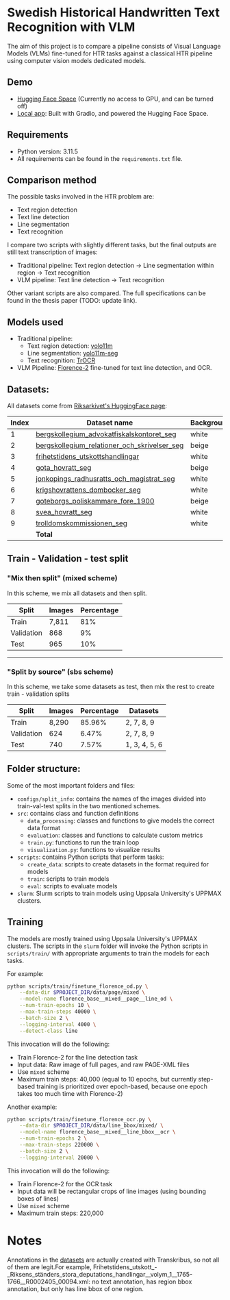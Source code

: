# Swedish Historical Handwritten Text Recognition with VLM

The aim of this project is to compare a pipeline consists of Visual Language Models (VLMs) fine-tuned for HTR tasks against a classical HTR pipeline using computer vision models dedicated models.

## Demo
- [Hugging Face Space](https://huggingface.co/spaces/nazounoryuu/vlm-htr) (Currently no access to GPU, and can be turned off)
- [Local app](https://github.com/hoanghapham/vlm-htr-app): Built with Gradio, and powered the Hugging Face Space.

## Requirements

- Python version: 3.11.5
- All requirements can be found in the `requirements.txt` file.

## Comparison method

The possible tasks involved in the HTR problem are:
- Text region detection
- Text line detection
- Line segmentation
- Text recognition

I compare two scripts with slightly different tasks, but the final outputs are still text transcription of images:
- Traditional pipeline: Text region detection -> Line segmentation within region -> Text recognition
- VLM pipeline: Text line detection -> Text recognition

Other variant scripts are also compared. The full specifications can be found in the thesis paper (TODO: update link).


## Models used
- Traditional pipeline:
    - Text region detection: [yolo11m](https://docs.ultralytics.com/models/yolo11)
    - Line segmentation: [yolo11m-seg](https://docs.ultralytics.com/models/yolo11)
    - Text recognition: [TrOCR](https://huggingface.co/microsoft/trocr-base-handwritten)
- VLM Pipeline: [Florence-2](https://huggingface.co/microsoft/Florence-2-base-ft) fine-tuned for text line detection, and OCR.


## Datasets:

All datasets come from [Riksarkivet's HuggingFace page](https://huggingface.co/Riksarkivet):


| **Index** | **Dataset name**                                           | **Background** | **Images** |
|-----------|------------------------------------------------------------|----------------|------------|
| 1         | [bergskollegium_advokatfiskalskontoret_seg](https://huggingface.co/datasets/Riksarkivet/bergskollegium_advokatfiskalskontoret_seg)                 | white          | 53         |
| 2         | [bergskollegium_relationer_och_skrivelser_seg](https://huggingface.co/datasets/Riksarkivet/bergskollegium_relationer_och_skrivelser_seg)              | beige          | 1,497      |
| 3         | [frihetstidens_utskottshandlingar](https://huggingface.co/datasets/Riksarkivet/frihetstidens_utskottshandlingar)                          | white          | 243        |
| 4         | [gota_hovratt_seg](https://huggingface.co/datasets/Riksarkivet/gota_hovratt_seg)                                          | beige          | 51         |
| 5         | [jonkopings_radhusratts_och_magistrat_seg](https://huggingface.co/datasets/Riksarkivet/jonkopings_radhusratts_och_magistrat_seg)                 | white          | 39         |
| 6         | [krigshovrattens_dombocker_seg](https://huggingface.co/datasets/Riksarkivet/krigshovrattens_dombocker_seg)                             | white          | 344        |
| 7         | [goteborgs_poliskammare_fore_1900](https://huggingface.co/datasets/Riksarkivet/goteborgs_poliskammare_fore_1900)                          | beige          | 5,408      |
| 8         | [svea_hovratt_seg](https://huggingface.co/datasets/Riksarkivet/svea_hovratt_seg)                                          | white          | 1,243      |
| 9         | [trolldomskommissionen_seg](https://huggingface.co/datasets/Riksarkivet/trolldomskommissionen_seg)                                 | white          | 766        |
|           | **Total**                                                 |                | **9,644**  |


## Train - Validation - test split

### "Mix then split" (**mixed** scheme)
In this scheme, we mix all datasets and then split.

| **Split**    | **Images** | **Percentage** |
|--------------|------------|----------------|
| Train        | 7,811      | 81%            |
| Validation   | 868        | 9%             |
| Test         | 965        | 10%            |

---

### "Split by source" (**sbs** scheme)
In this scheme, we take some datasets as test, then mix the rest to create train - validation splits

| **Split**    | **Images** | **Percentage** | **Datasets**     |
|--------------|------------|----------------|------------------|
| Train        | 8,290      | 85.96%         | 2, 7, 8, 9        |
| Validation   | 624        | 6.47%          | 2, 7, 8, 9        |
| Test         | 740        | 7.57%          | 1, 3, 4, 5, 6     |



## Folder structure:

Some of the most important folders and files:

- `configs/split_info`: contains the names of the images divided into train-val-test splits in the two mentioned schemes.
- `src`: contains class and function definitions
    - `data_processing`: classes and functions to give models the correct data format
    - `evaluation`: classes and functions to calculate custom metrics
    - `train.py`: functions to run the train loop
    - `visualization.py`: functions to visualize results
- `scripts`: contains Python scripts that perform tasks:
    - `create_data`: scripts to create datasets in the format required for models
    - `train`: scripts to train models
    - `eval`: scripts to evaluate models
- `slurm`: Slurm scripts to train models using Uppsala University's UPPMAX clusters.


## Training 

The models are mostly trained using Uppsala University's UPPMAX clusters. The scripts in the `slurm` folder will invoke the Python scripts in `scripts/train/` with appropriate arguments to train the models for each tasks.

For example:

```bash
python scripts/train/finetune_florence_od.py \
    --data-dir $PROJECT_DIR/data/page/mixed \
    --model-name florence_base__mixed__page__line_od \
    --num-train-epochs 10 \
    --max-train-steps 40000 \
    --batch-size 2 \
    --logging-interval 4000 \
    --detect-class line
```

This invocation will do the following:
- Train Florence-2 for the line detection task
- Input data: Raw image of full pages, and raw PAGE-XML files
- Use `mixed` scheme
- Maximum train steps: 40,000 (equal to 10 epochs, but currently step-based training is prioritized over epoch-based, because one epoch takes too much time with Florence-2)

Another example:

```bash
python scripts/train/finetune_florence_ocr.py \
    --data-dir $PROJECT_DIR/data/line_bbox/mixed/ \
    --model-name florence_base__mixed__line_bbox__ocr \
    --num-train-epochs 2 \
    --max-train-steps 220000 \
    --batch-size 2 \
    --logging-interval 20000 \
```

This invocation will do the following:
- Train Florence-2 for the OCR task
- Input data will be rectangular crops of line images (using bounding boxes of lines)
- Use `mixed` scheme
- Maximum train steps: 220,000


# Notes

Annotations in the [datasets](#datasets) are actually created with Transkribus, so not all of them are legit.For example, Frihetstidens_utskott_-_Riksens_ständers_stora_deputations_handlingar__volym_1__1765-1766__R0002405_00094.xml: no text annotation, has region bbox annotation, but only has line bbox of one region.